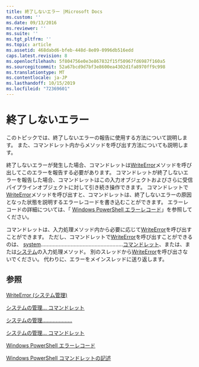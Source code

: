```yaml
---
title: 終了しないエラー |Microsoft Docs
ms.custom: ''
ms.date: 09/13/2016
ms.reviewer: ''
ms.suite: ''
ms.tgt_pltfrm: ''
ms.topic: article
ms.assetid: 468dabd6-bfeb-448d-8e09-0996db516edd
caps.latest.revision: 8
ms.openlocfilehash: 5f804756e0e3e867832f15f50967fd6987f160a5
ms.sourcegitcommit: 52a67bcd9d7bf3e8600ea4302d1fa8970ff9c998
ms.translationtype: MT
ms.contentlocale: ja-JP
ms.lasthandoff: 10/15/2019
ms.locfileid: "72369601"
---
```

# <a name="non-terminating-errors"></a>終了しないエラー

このトピックでは、終了しないエラーの報告に使用する方法について説明します。 また、コマンドレット内からメソッドを呼び出す方法についても説明します。

終了しないエラーが発生した場合、コマンドレットは[WriteError](/dotnet/api/System.Management.Automation.Cmdlet.WriteError)メソッドを呼び出してこのエラーを報告する必要があります。 コマンドレットが終了しないエラーを報告した場合、コマンドレットはこの入力オブジェクトおよびさらに受信パイプラインオブジェクトに対して引き続き操作できます。 コマンドレットで[WriteError](/dotnet/api/System.Management.Automation.Cmdlet.WriteError)メソッドを呼び出すと、コマンドレットは、終了しないエラーの原因となった状態を説明するエラーレコードを書き込むことができます。 エラーレコードの詳細については、「 [Windows PowerShell エラーレコード](./windows-powershell-error-records.md)」を参照してください。

コマンドレットは、入力処理メソッド内から必要に応じて[WriteError](/dotnet/api/System.Management.Automation.Cmdlet.WriteError)を呼び出すことができます。 ただし、コマンドレットで[WriteError](/dotnet/api/System.Management.Automation.Cmdlet.WriteError)を呼び出すことができるのは、 [system](/dotnet/api/System.Management.Automation.Cmdlet.BeginProcessing).......................................................[コマンドレット](/dotnet/api/System.Management.Automation.Cmdlet.ProcessRecord)、または、または[システム](/dotnet/api/System.Management.Automation.Cmdlet.EndProcessing)の入力処理メソッド。 別のスレッドから[WriteError](/dotnet/api/System.Management.Automation.Cmdlet.WriteError)を呼び出さないでください。 代わりに、エラーをメインスレッドに送り返します。

## <a name="see-also"></a>参照

[WriteError (システム管理)](/dotnet/api/System.Management.Automation.Cmdlet.WriteError)

[システムの管理... コマンドレット](/dotnet/api/System.Management.Automation.Cmdlet.BeginProcessing)

[システムの管理....................](/dotnet/api/System.Management.Automation.Cmdlet.ProcessRecord)

[システムの管理... コマンドレット](/dotnet/api/System.Management.Automation.Cmdlet.EndProcessing)

[Windows PowerShell エラーレコード](./windows-powershell-error-records.md)

[Windows PowerShell コマンドレットの記述](./writing-a-windows-powershell-cmdlet.md)
